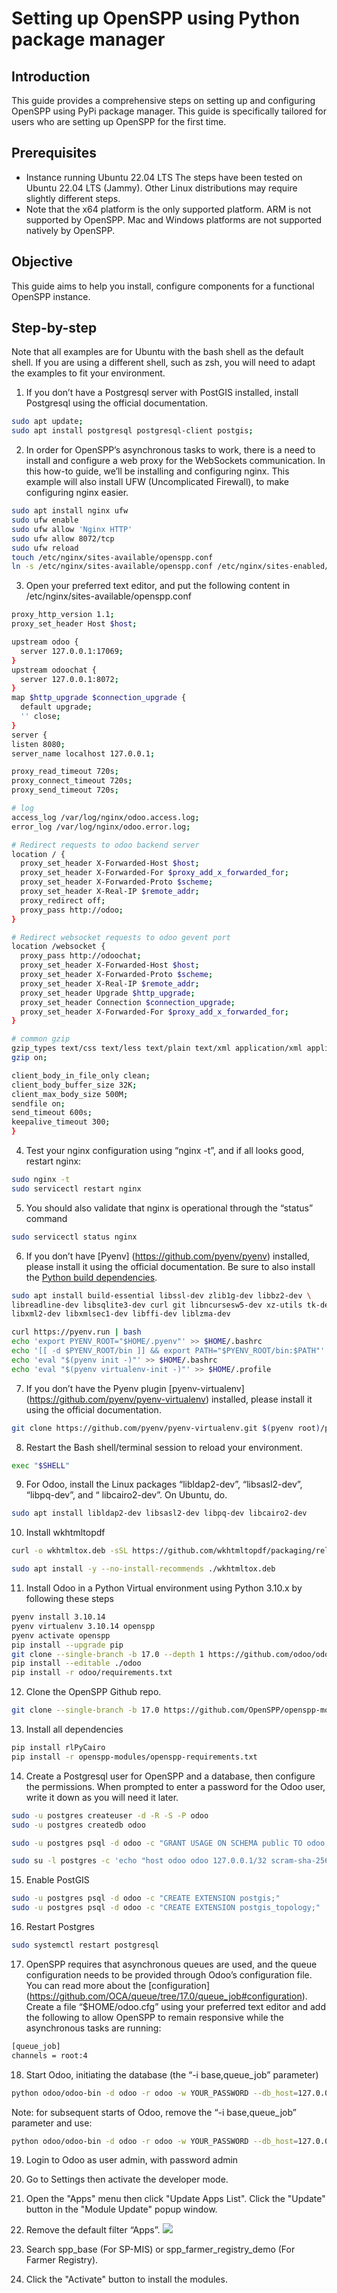 # Setting up OpenSPP using Python package manager

## Introduction

This guide provides a comprehensive steps on setting up and configuring OpenSPP using PyPi package manager. This guide is specifically tailored for users who are setting up OpenSPP for the first time.

## Prerequisites

- Instance running Ubuntu 22.04 LTS
  The steps have been tested on Ubuntu 22.04 LTS (Jammy). Other Linux distributions may require slightly different steps.
- Note that the x64 platform is the only supported platform. ARM is not supported by OpenSPP. Mac and Windows platforms are not supported natively by OpenSPP.

## Objective

This guide aims to help you install, configure components for a functional OpenSPP instance.

## Step-by-step

Note that all examples are for Ubuntu with the bash shell as the default shell. If you are using a different shell, such as zsh, you will need to adapt the examples to fit your environment.

1. If you don’t have a Postgresql server with PostGIS installed, install Postgresql using the official documentation.

```bash
sudo apt update;
sudo apt install postgresql postgresql-client postgis;
```

2. In order for OpenSPP’s asynchronous tasks to work, there is a need to install and configure a web proxy for the WebSockets communication. In this how-to guide, we’ll be installing and configuring nginx. This example will also install UFW (Uncomplicated Firewall), to make configuring nginx easier.

```bash
sudo apt install nginx ufw
sudo ufw enable
sudo ufw allow 'Nginx HTTP'
sudo ufw allow 8072/tcp
sudo ufw reload
touch /etc/nginx/sites-available/openspp.conf
ln -s /etc/nginx/sites-available/openspp.conf /etc/nginx/sites-enabled/openspp.conf
```

3. Open your preferred text editor, and put the following content in /etc/nginx/sites-available/openspp.conf

```bash
proxy_http_version 1.1;
proxy_set_header Host $host;

upstream odoo {
  server 127.0.0.1:17069;
}
upstream odoochat {
  server 127.0.0.1:8072;
}
map $http_upgrade $connection_upgrade {
  default upgrade;
  '' close;
}
server {
listen 8080;
server_name localhost 127.0.0.1;

proxy_read_timeout 720s;
proxy_connect_timeout 720s;
proxy_send_timeout 720s;

# log
access_log /var/log/nginx/odoo.access.log;
error_log /var/log/nginx/odoo.error.log;

# Redirect requests to odoo backend server
location / {
  proxy_set_header X-Forwarded-Host $host;
  proxy_set_header X-Forwarded-For $proxy_add_x_forwarded_for;
  proxy_set_header X-Forwarded-Proto $scheme;
  proxy_set_header X-Real-IP $remote_addr;
  proxy_redirect off;
  proxy_pass http://odoo;
}

# Redirect websocket requests to odoo gevent port
location /websocket {
  proxy_pass http://odoochat;
  proxy_set_header X-Forwarded-Host $host;
  proxy_set_header X-Forwarded-Proto $scheme;
  proxy_set_header X-Real-IP $remote_addr;
  proxy_set_header Upgrade $http_upgrade;
  proxy_set_header Connection $connection_upgrade;
  proxy_set_header X-Forwarded-For $proxy_add_x_forwarded_for;
}

# common gzip
gzip_types text/css text/less text/plain text/xml application/xml application/json application/javascript;
gzip on;

client_body_in_file_only clean;
client_body_buffer_size 32K;
client_max_body_size 500M;
sendfile on;
send_timeout 600s;
keepalive_timeout 300;
}
```

4. Test your nginx configuration using “nginx -t”, and if all looks good, restart nginx:

```bash
sudo nginx -t
sudo servicectl restart nginx
```

5. You should also validate that nginx is operational through the “status” command

```bash
sudo servicectl status nginx
```

6. If you don’t have [Pyenv] (https://github.com/pyenv/pyenv) installed, please install it using the official documentation. Be sure to also install the [Python build dependencies](https://github.com/pyenv/pyenv/wiki#suggested-build-environment).

```bash
sudo apt install build-essential libssl-dev zlib1g-dev libbz2-dev \
libreadline-dev libsqlite3-dev curl git libncursesw5-dev xz-utils tk-dev \
libxml2-dev libxmlsec1-dev libffi-dev liblzma-dev

curl https://pyenv.run | bash
echo 'export PYENV_ROOT="$HOME/.pyenv"' >> $HOME/.bashrc
echo '[[ -d $PYENV_ROOT/bin ]] && export PATH="$PYENV_ROOT/bin:$PATH"' >> ~/.bashrc
echo 'eval "$(pyenv init -)"' >> $HOME/.bashrc
echo 'eval "$(pyenv virtualenv-init -)"' >> $HOME/.profile
```

7. If you don’t have the Pyenv plugin [pyenv-virtualenv] (https://github.com/pyenv/pyenv-virtualenv) installed, please install it using the official documentation.

```bash
git clone https://github.com/pyenv/pyenv-virtualenv.git $(pyenv root)/plugins/pyenv-virtualenv
```

8. Restart the Bash shell/terminal session to reload your environment.

```bash
exec "$SHELL"
```

9. For Odoo, install the Linux packages “libldap2-dev”, “libsasl2-dev”, “libpq-dev”, and “ libcairo2-dev”. On Ubuntu, do.

```bash
sudo apt install libldap2-dev libsasl2-dev libpq-dev libcairo2-dev
```

10. Install wkhtmltopdf

```bash
curl -o wkhtmltox.deb -sSL https://github.com/wkhtmltopdf/packaging/releases/download/0.12.6.1-3/wkhtmltox_0.12.6.1-3.jammy_amd64.deb

sudo apt install -y --no-install-recommends ./wkhtmltox.deb
```

11. Install Odoo in a Python Virtual environment using Python 3.10.x by following these steps

```bash
pyenv install 3.10.14
pyenv virtualenv 3.10.14 openspp
pyenv activate openspp
pip install --upgrade pip
git clone --single-branch -b 17.0 --depth 1 https://github.com/odoo/odoo.git
pip install --editable ./odoo
pip install -r odoo/requirements.txt
```

12. Clone the OpenSPP Github repo.

```bash
git clone --single-branch -b 17.0 https://github.com/OpenSPP/openspp-modules.git
```

13. Install all dependencies

```bash
pip install rlPyCairo
pip install -r openspp-modules/openspp-requirements.txt
```

14. Create a Postgresql user for OpenSPP and a database, then configure the permissions. When prompted to enter a password for the Odoo user, write it down as you will need it later.

```bash
sudo -u postgres createuser -d -R -S -P odoo
sudo -u postgres createdb odoo

sudo -u postgres psql -d odoo -c "GRANT USAGE ON SCHEMA public TO odoo; GRANT CREATE ON SCHEMA public TO odoo; GRANT ALL PRIVILEGES ON ALL TABLES IN SCHEMA public TO odoo; GRANT ALL PRIVILEGES ON ALL SEQUENCES IN SCHEMA public TO odoo; GRANT ALL PRIVILEGES ON ALL FUNCTIONS IN SCHEMA public TO odoo;"

sudo su -l postgres -c 'echo "host odoo odoo 127.0.0.1/32 scram-sha-256" >> `psql -c "show hba_file" | sed -n "3p"`'
```

15. Enable PostGIS

```bash
sudo -u postgres psql -d odoo -c "CREATE EXTENSION postgis;"
sudo -u postgres psql -d odoo -c "CREATE EXTENSION postgis_topology;"

```

16. Restart Postgres

```bash
sudo systemctl restart postgresql
```

17. OpenSPP requires that asynchronous queues are used, and the queue configuration needs to be provided through Odoo’s configuration file. You can read more about the [configuration] (https://github.com/OCA/queue/tree/17.0/queue_job#configuration). Create a file “$HOME/odoo.cfg” using your preferred text editor and add the following to allow OpenSPP to remain responsive while the asynchronous tasks are running:

```bash
[queue_job]
channels = root:4
```

18. Start Odoo, initiating the database (the “-i base,queue_job” parameter)

```bash
python odoo/odoo-bin -d odoo -r odoo -w YOUR_PASSWORD --db_host=127.0.0.1 -p 17069 --workers=4 --gevent-port=8072 --proxy-mode --config=$HOME/odoo.cfg -i base,queue_job
```

Note: for subsequent starts of Odoo, remove the “-i base,queue_job” parameter and use:

```bash
python odoo/odoo-bin -d odoo -r odoo -w YOUR_PASSWORD --db_host=127.0.0.1 -p 17069 --workers=4 --gevent-port=8072 --proxy-mode --config=$HOME/odoo.cfg
```

19. Login to Odoo as user admin, with password admin

20. Go to Settings then activate the developer mode.

21. Open the "Apps" menu then click "Update Apps List". Click the "Update" button in the "Module Update" popup window.

22. Remove the default filter “Apps”.
    ![](setting_up_using_pypi/1.png)

23. Search spp_base (For SP-MIS) or spp_farmer_registry_demo (For Farmer Registry).

24. Click the "Activate" button to install the modules.
